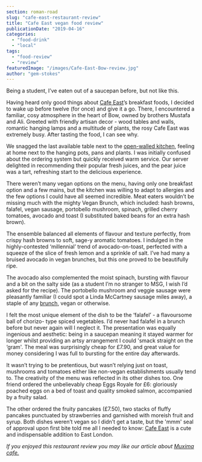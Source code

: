 ```yaml
---
section: roman-road
slug: "cafe-east-restaurant-review"
title: "Cafe East vegan food review"
publicationDate: "2019-04-16"
categories: 
  - "food-drink"
  - "local"
tags: 
  - "food-review"
  - "review"
featuredImage: "/images/Cafe-East-Bow-review.jpg"
author: "gem-stokes"
---
```


Being a student, I’ve eaten out of a saucepan before, but not like this.

Having heard only good things about [Cafe East](https://romanroadlondon.com/cafe-east-roman-road-mustafa-has-interview/)’s breakfast foods, I decided to wake up before twelve (for once) and give it a go. There, I encountered a familiar, cosy atmosphere in the heart of Bow, owned by brothers Mustafa and Ali. Greeted with friendly artisan decor - wood tables and walls, romantic hanging lamps and a multitude of plants, the rosy Cafe East was extremely busy. After tasting the food, I can see why.

We snagged the last available table next to the [open-walled kitchen](https://romanroadlondon.com/cafe-east-reopens-after-refurb/), feeling at home next to the hanging pots, pans and plants. I was initially confused about the ordering system but quickly received warm service. Our server delighted in recommending their popular fresh juices, and the pear juice was a tart, refreshing start to the delicious experience.

There weren’t many vegan options on the menu, having only one breakfast option and a few mains, but the kitchen was willing to adapt to allergies and the few options I could have all seemed incredible. Meat eaters wouldn’t be missing much with the mighty Vegan Brunch, which included: hash browns, falafel, vegan sausage, portobello mushroom, spinach, grilled cherry tomatoes, avocado and toast (I substituted baked beans for an extra hash brown).

The ensemble balanced all elements of flavour and texture perfectly, from crispy hash browns to soft, sage-y aromatic tomatoes. I indulged in the highly-contested ‘millennial’ trend of avocado-on-toast, perfected with a squeeze of the slice of fresh lemon and a sprinkle of salt. I’ve had many a bruised avocado in vegan brunches, but this one proved to be beautifully ripe.

The avocado also complemented the moist spinach, bursting with flavour and a bit on the salty side (as a student I’m no stranger to MSG, I wish I’d asked for the recipe). The portobello mushroom and veggie sausage were pleasantly familiar (I could spot a Linda McCartney sausage miles away), a staple of any [brunch](https://romanroadlondon.com/best-brunch-bow-mile-end-globe-town/), vegan or otherwise.

I felt the most unique element of the dish to be the ‘falafel’ - a flavoursome ball of chorizo- type spiced vegetables. I’d never had falafel in a brunch before but never again will I neglect it. The presentation was equally ingenious and aesthetic: being in a saucepan meaning it stayed warmer for longer whilst providing an artsy arrangement I could 'smack straight on the ‘gram'. The meal was surprisingly cheap for £7.90, and great value for money considering I was full to bursting for the entire day afterwards.

It wasn’t trying to be pretentious, but wasn’t relying just on toast, mushrooms and tomatoes either like non-vegan establishments usually tend to. The creativity of the menu was reflected in its other dishes too. One friend ordered the unbelievably cheap Eggs Royale for £6: gloriously poached eggs on a bed of toast and quality smoked salmon, accompanied by a fruity salad.

The other ordered the fruity pancakes (£7.50), two stacks of fluffy pancakes punctuated by strawberries and garnished with moreish fruit and syrup. Both dishes weren’t vegan so I didn’t get a taste, but the 'mmm' seal of approval upon first bite told me all I needed to know: [Cafe East](https://www.instagram.com/cafeeastbow/) is a cute and indispensable addition to East London.

_If you enjoyed this restaurant review you may like our article about [Muxima cafe.](https://romanroadlondon.com/muxima-arts-cafe-music-venue/)_
